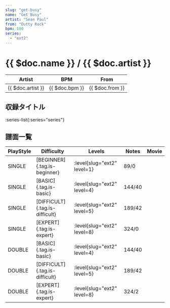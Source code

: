 ```yaml
---
slug: "get-busy"
name: "Get Busy"
artist: "Sean Paul"
from: "Dutty Rock"
bpm: 100
series:
  - "ext2"
---
```


# {{ $doc.name }} / {{ $doc.artist }}

|Artist|BPM|From|
|------|---|----|
|{{ $doc.artist }}|{{ $doc.bpm }}|{{ $doc.from }}|

## 収録タイトル

:series-list{:series="series"}

## 譜面一覧

|PlayStyle|Difficulty|Levels|Notes|Movie|
|---------|----------|------|-----|-----|
|SINGLE|[BEGINNER]{.tag.is-beginner}|<div class="field is-grouped is-grouped-multiline">:level{slug="ext2" level=1}</div>|89/0||
|SINGLE|[BASIC]{.tag.is-basic}|<div class="field is-grouped is-grouped-multiline">:level{slug="ext2" level=4}</div>|144/40||
|SINGLE|[DIFFICULT]{.tag.is-difficult}|<div class="field is-grouped is-grouped-multiline">:level{slug="ext2" level=5}</div>|189/42||
|SINGLE|[EXPERT]{.tag.is-expert}|<div class="field is-grouped is-grouped-multiline">:level{slug="ext2" level=8}</div>|324/0||
|DOUBLE|[BASIC]{.tag.is-basic}|<div class="field is-grouped is-grouped-multiline">:level{slug="ext2" level=4}</div>|144/40||
|DOUBLE|[DIFFICULT]{.tag.is-difficult}|<div class="field is-grouped is-grouped-multiline">:level{slug="ext2" level=5}</div>|189/42||
|DOUBLE|[EXPERT]{.tag.is-expert}|<div class="field is-grouped is-grouped-multiline">:level{slug="ext2" level=8}</div>|324/2||
